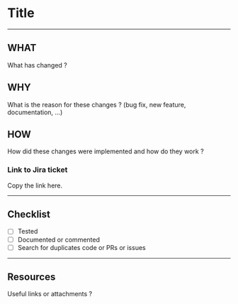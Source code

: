 # Title

---

## WHAT

What has changed ?

## WHY

What is the reason for these changes ? (bug fix, new feature, documentation, ...)

## HOW

How did these changes were implemented and how do they work ?

### Link to Jira ticket

Copy the link here.

---

## Checklist

- [ ] Tested
- [ ] Documented or commented
- [ ] Search for duplicates code or PRs or issues

---

## Resources

Useful links or attachments ?